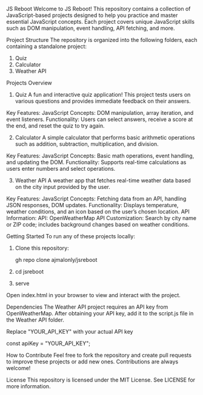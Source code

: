 JS Reboot
Welcome to JS Reboot! This repository contains a collection of JavaScript-based projects designed to help you practice and master essential JavaScript concepts. Each project covers unique JavaScript skills such as DOM manipulation, event handling, API fetching, and more.

Project Structure
The repository is organized into the following folders, each containing a standalone project:

1. Quiz
2. Calculator
3. Weather API

   
Projects Overview
1. Quiz
A fun and interactive quiz application! This project tests users on various questions and provides immediate feedback on their answers.

Key Features:
JavaScript Concepts: DOM manipulation, array iteration, and event listeners.
Functionality: Users can select answers, receive a score at the end, and reset the quiz to try again.

2. Calculator
A simple calculator that performs basic arithmetic operations such as addition, subtraction, multiplication, and division.

Key Features:
JavaScript Concepts: Basic math operations, event handling, and updating the DOM.
Functionality: Supports real-time calculations as users enter numbers and select operations.

3. Weather API
A weather app that fetches real-time weather data based on the city input provided by the user.

Key Features:
JavaScript Concepts: Fetching data from an API, handling JSON responses, DOM updates.
Functionality: Displays temperature, weather conditions, and an icon based on the user’s chosen location.
API Information:
API: OpenWeatherMap API
Customization: Search by city name or ZIP code; includes background changes based on weather conditions.

Getting Started
To run any of these projects locally:

1. Clone this repository:

   gh repo clone ajmalonly/jsreboot

2. cd jsreboot

3. serve


Open index.html in your browser to view and interact with the project.

Dependencies
The Weather API project requires an API key from OpenWeatherMap. After obtaining your API key, add it to the script.js file in the Weather API folder.


Replace "YOUR_API_KEY" with your actual API key

const apiKey = "YOUR_API_KEY";

How to Contribute
Feel free to fork the repository and create pull requests to improve these projects or add new ones. Contributions are always welcome!

License
This repository is licensed under the MIT License. See LICENSE for more information.
